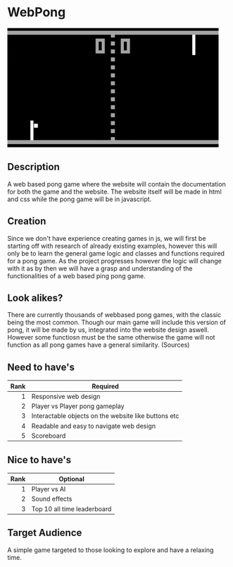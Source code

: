 # WebPong
<picture>
 <source media="(prefers-color-scheme: dark)" srcset="media/pong.gif">
 <source media="(prefers-color-scheme: light)" srcset="media/pong.gif">
 <img alt="pong" src="media/pong.gif">
</picture>

 ## Description
 A web based pong game where the website will contain
 the documentation for both the game and the website. The website itself will be made in html and css
 while the pong game will be in javascript.

 ## Creation
 Since we don't have experience creating games in js, we will first be starting off with research of already
 existing examples, however this will only be to learn the general game logic and classes and functions required
 for a pong game. As the project progresses however the logic will change with it as by then we will have a grasp and
 understanding of the functionalities of a web based ping pong game.
 
 ## Look alikes?
 There are currently thousands of webbased pong games, with the classic being the most common. Though our main game will  include this version of pong,
 it will be made by us, integrated into the website design aswell. However some functiosn must be the same otherwise the game will not function as all pong games have a general similarity. (Sources)
 
## Need to have's
| Rank |                      Required                        |
|-----:|------------------------------------------------------|
|     1| Responsive web design                                |
|     2| Player vs Player pong gameplay                       |
|     3| Interactable objects on the website like buttons etc |
|     4| Readable and easy to navigate web design             |
|     5| Scoreboard                                           |

## Nice to have's
| Rank |             Optional             |
|-----:|----------------------------------|
|     1| Player vs AI                     |
|     2| Sound effects                    |
|     3| Top 10 all time leaderboard      |

## Target Audience
A simple game targeted to those looking to explore and have a relaxing time.
